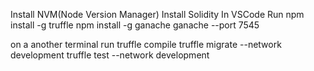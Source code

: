 Install NVM(Node Version Manager)
Install Solidity
In VSCode Run
npm install -g truffle
npm install -g ganache
ganache --port 7545

on a another terminal run
truffle compile
truffle migrate --network development
truffle test --network development
